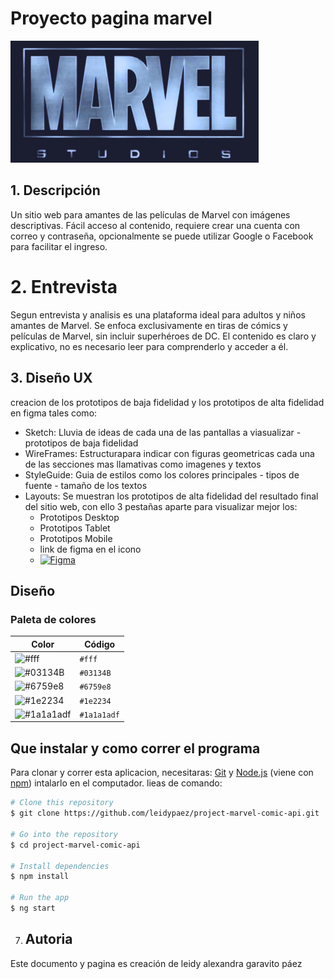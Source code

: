 # Proyecto pagina marvel
![LOGO_MARVEL](https://github.com/leidypaez/project-marvel-comic-api/blob/main/src/assets/images/Logo_marvel.png)

## 1. Descripción
Un sitio web para amantes de las películas de Marvel con imágenes descriptivas. Fácil acceso al contenido, requiere crear una cuenta con correo y contraseña, opcionalmente se puede utilizar Google o Facebook para facilitar el ingreso.


# 2. Entrevista
Segun entrevista y analisis es una plataforma ideal para adultos y niños amantes de Marvel. Se enfoca exclusivamente en tiras de cómics y películas de Marvel, sin incluir superhéroes de DC. El contenido es claro y explicativo, no es necesario leer para comprenderlo y acceder a él.



## 3. Diseño UX
creacion de los prototipos de baja fidelidad y los prototipos de alta fidelidad en figma tales como:
* Sketch: Lluvia de ideas de cada una de las pantallas a viasualizar - prototipos de baja fidelidad
* WireFrames: Estructurapara indicar con figuras geometricas cada una de las secciones mas llamativas como imagenes y textos
* StyleGuide: Guia de estilos como los colores principales - tipos de fuente - tamaño de los textos
* Layouts: Se muestran los prototipos de alta fidelidad del resultado final del sitio web, con ello 3 pestañas aparte para visualizar mejor los:
   * Prototipos Desktop
   * Prototipos Tablet
   * Prototipos Mobile
   * link de figma en el icono
   * [![Figma](https://img.shields.io/badge/Figma-F24E1E?style=for-the-badge&logo=figma&logoColor=white)](https://www.figma.com/file/3E3gp0WkhjpkAabLZT1Jf3/Project-marvel-api?type=design&node-id=0-1&t=JzUZLxCCX5aX33qh-0) 

## Diseño
### Paleta de colores
| Color | Código |
|-------|--------|
| ![#fff](https://via.placeholder.com/15/fff/000000?text=+) | `#fff` |
| ![#03134B](https://via.placeholder.com/15/dab257/000000?text=+) | `#03134B` |
| ![#6759e8](https://via.placeholder.com/15/6759e8/000000?text=+) | `#6759e8` |
| ![#1e2234](https://via.placeholder.com/15/1e2234/000000?text=+) | `#1e2234` |
| ![#1a1a1adf](https://via.placeholder.com/15/1a1a1adf/000000?text=+) | `#1a1a1adf` |

## Que instalar y como correr el programa
Para clonar y correr esta aplicacion, necesitaras: [Git](https://git-scm.com) y [Node.js](https://nodejs.org/en/download/) (viene con [npm](http://npmjs.com)) intalarlo en el computador. lieas de comando:

```bash
# Clone this repository
$ git clone https://github.com/leidypaez/project-marvel-comic-api.git

# Go into the repository
$ cd project-marvel-comic-api

# Install dependencies
$ npm install

# Run the app
$ ng start
```

7. ## Autoria
Este documento y pagina es creación de leidy alexandra garavito páez
